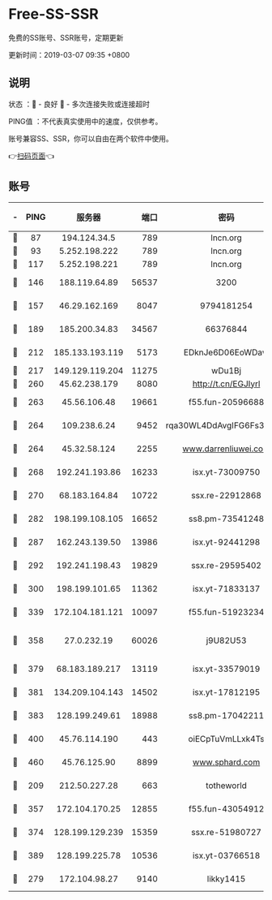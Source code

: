 # Free-SS-SSR

免费的SS账号、SSR账号，定期更新

更新时间：2019-03-07 09:35 +0800

## 说明

状态     ：🙂 - 良好 🙁 - 多次连接失败或连接超时

PING值   ：不代表真实使用中的速度，仅供参考。

账号兼容SS、SSR，你可以自由在两个软件中使用。

👉[扫码页面](https://liesauer.github.io/Free-SS-SSR/)👈

## 账号

|-|PING|服务器|端口|密码|加密方式|区域|
|:----:|:----:|:-----:|-----:|:----:|:----:|:----:|
|🙂|87|194.124.34.5|789|lncn.org|rc4|JP|
|🙂|93|5.252.198.222|789|lncn.org|rc4|JP|
|🙂|117|5.252.198.221|789|lncn.org|rc4|JP|
|🙂|146|188.119.64.89|56537|3200|aes-256-cfb|RU|
|🙂|157|46.29.162.169|8047|9794181254|aes-256-cfb|RU|
|🙂|189|185.200.34.83|34567|66376844|aes-256-cfb|US|
|🙂|212|185.133.193.119|5173|EDknJe6D06EoWDaw|aes-256-cfb|US|
|🙂|217|149.129.119.204|11275|wDu1Bj|rc4-md5|HK|
|🙂|260|45.62.238.179|8080|http://t.cn/EGJIyrl|rc4-md5|CA|
|🙂|263|45.56.106.48|19661|f55.fun-20596688|aes-256-cfb|US|
|🙂|264|109.238.6.24|9452|rqa30WL4DdAvgIFG6Fs3znzTa|aes-256-cfb|FR|
|🙂|264|45.32.58.124|2255|www.darrenliuwei.com|aes-256-cfb|JP|
|🙂|268|192.241.193.86|16233|isx.yt-73009750|aes-256-cfb|US|
|🙂|270|68.183.164.84|10722|ssx.re-22912868|aes-256-cfb|US|
|🙂|282|198.199.108.105|16652|ss8.pm-73541248|aes-256-cfb|US|
|🙂|287|162.243.139.50|13986|isx.yt-92441298|aes-256-cfb|US|
|🙂|292|192.241.198.43|19829|ssx.re-29595402|aes-256-cfb|US|
|🙂|300|198.199.101.65|11362|isx.yt-71833137|aes-256-cfb|US|
|🙂|339|172.104.181.121|10097|f55.fun-51923234|aes-256-cfb|SG|
|🙂|358|27.0.232.19|60026|j9U82U53|xchacha20-ietf-poly1305|HK|
|🙂|379|68.183.189.217|13119|isx.yt-33579019|aes-256-cfb|SG|
|🙂|381|134.209.104.143|14502|isx.yt-17812195|aes-256-cfb|SG|
|🙂|383|128.199.249.61|18988|ss8.pm-17042211|aes-256-cfb|SG|
|🙂|400|45.76.114.190|443|oiECpTuVmLLxk4Ts|aes-256-cfb|AU|
|🙂|460|45.76.125.90|8899|www.sphard.com|aes-256-cfb|AU|
|🙂|209|212.50.227.28|663|totheworld|aes-256-cfb|US|
|🙂|357|172.104.170.25|12855|f55.fun-43054912|aes-256-cfb|SG|
|🙂|374|128.199.129.239|15359|ssx.re-51980727|aes-256-cfb|SG|
|🙂|389|128.199.225.78|10536|isx.yt-03766518|aes-256-cfb|SG|
|🙁|279|172.104.98.27|9140|likky1415|aes-256-cfb|JP|
